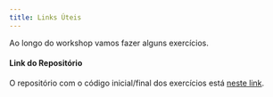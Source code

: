 ```yaml
---
title: Links Úteis
---
```


Ao longo do workshop vamos fazer alguns exercícios.

#### Link do Repositório

O repositório com o código inicial/final dos exercícios está [neste link](https://github.com/codante-io/workshop-tailwindcss-exemplos-exercicios).
